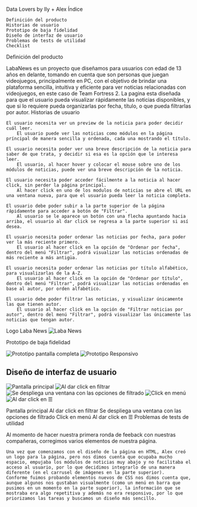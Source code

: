 Data Lovers
by Ily + Alex
Índice

    Definición del producto
    Historias de usuario
    Prototipo de baja fidelidad
    Diseño de interfaz de usuario
    Problemas de tests de utilidad
    Checklist

Definición del producto

LabaNews es un proyecto que diseñamos para usuarios con edad de 13 años en delante, tomando en cuenta que son personas que juegan videojuegos, principalmente en PC, con el objetivo de brindar una plataforma sencilla, intuitiva y eficiente para ver noticias relacionadas con videojuegos, en este caso de Team Fortress 2. La pagina esta diseñada para que el usuario pueda visualizar rápidamente las noticias disponibles, y que si lo requiere pueda organizarlas por fecha, título, o que pueda filtrarlas por autor.
Historias de usuario

    El usuario necesita ver un preview de la noticia para poder decidir cuál leer.
        El usuario puede ver las noticias como módulos en la página príncipal de manera sencilla y ordenada, cada una mostrando el título.

    El usuario necesita poder ver una breve descripción de la noticia para saber de que trata, y decidir si esa es la opción que le interesa leer.
        El usuario, al hacer hover y colocar el mouse sobre uno de los módulos de noticias, puede ver una breve descripción de la noticia.

    El usuario necesita poder acceder fácilmente a la noticia al hacer click, sin perder la página principal.
        Al hacer click en uno de los modulos de noticias se abre el URL en una ventana nueva, para que el usuario pueda leer la noticia completa.

    El usuario debe poder subir a la parte superior de la página rápidamente para acceder a botón de "Filtrar".
        Al usuario se le aparece un botón con una flecha apuntando hacia arriba, el usuario al dar click se regresa a la parte superior si así desea.

    El usuario necesita poder ordenar las noticias por fecha, para poder ver la más reciente primero.
        El usuario al hacer click en la opción de "Ordenar por fecha", dentro del menú "Filtrar", podrá visualizar las noticias ordenadas de más reciente a más antigüa.

    El usuario necesita poder ordenar las noticias por título alfabético, para visualizarlas de la A-Z.
        El usuario al hacer click en la opción de "Ordenar por título", dentro del menú "Filtrar", podrá visualizar las noticias ordenadas en base al autor, por orden alfabético.

    El usuario debe poder filtrar las noticias, y visualizar únicamente las que tienen autor.
        El usuario al hacer click en la opción de "Filtrar noticias por autor", dentro del menú "Filtrar", podrá visualizar las únicamente las noticias que tengan autor.
        
 Logo Laba News
 ![Laba News](https://scontent.fgdl2-1.fna.fbcdn.net/v/t1.15752-9/52708507_1275441222623829_6571540274890145792_n.png?_nc_cat=105&_nc_ht=scontent.fgdl2-1.fna&oh=3f53e9cad5428343c4ba4a2d6b86a4a7&oe=5D1813D8)       
 

Prototipo de baja fidelidad

![Prototipo pantalla completa](https://scontent-qro1-1.xx.fbcdn.net/v/t1.15752-9/53218992_574971473014735_3317028192165822464_n.jpg?_nc_cat=111&_nc_ht=scontent-qro1-1.xx&oh=042bbc7464cb1cce28b89abc64a54fd3&oe=5CE807B5)
![Prototipo Responsivo](https://scontent-qro1-1.xx.fbcdn.net/v/t1.15752-9/52977084_2206105822781197_8346173774655127552_n.jpg?_nc_cat=103&_nc_ht=scontent-qro1-1.xx&oh=a7ba6ab2116c042010e61b2204f4df44&oe=5CDB3BED)

## Diseño de interfaz de usuario

![Pantalla principal](https://i.ibb.co/fNC315X/Prototipo-4.jpg)
![Al dar click en filtrar](https://i.ibb.co/fNC315X/Prototipo-4.jpg)
![Se despliega una ventana con las opciones de filtrado](https://i.ibb.co/1JPccRh/Prototipo-4-1.jpg)
![Click en menú ](https://i.ibb.co/kXwxgvj/Prototipo-1-1.jpg)
![Al dar click en ☰ ](https://i.ibb.co/nwN81L8/Prototipo-3.jpg)

Pantalla principal Al dar click en filtrar Se despliega una ventana con las opciones de filtrado Click en menú Al dar click en ☰
Problemas de tests de utilidad

Al momento de hacer nuestra primera ronda de feeback con nuestras compañeras, corregimos varios elementos de nuestra página.

    Una vez que comenzamos con el diseño de la página en HTML, Alex creó un logo para la página, pero nos dimos cuenta que ocupaba mucho espacio, empujaba los módulos de noticias muy abajo y no facilitaba el acceso al usuario, por lo que decidimos integrarlo de una manera diferente (en el carrusel de imágenes en la parte superior).
    Conforme fuimos probando elementos nuevos de CSS nos dimos cuenta que, aunque algunos nos gustaban visualmente (como un menú en barra que pusimos en un momento en la parte superior), la información que se mostraba era algo repetitiva y además no era responsivo, por lo que priorizamos las tareas y buscamos un diseño más sencillo.

 
